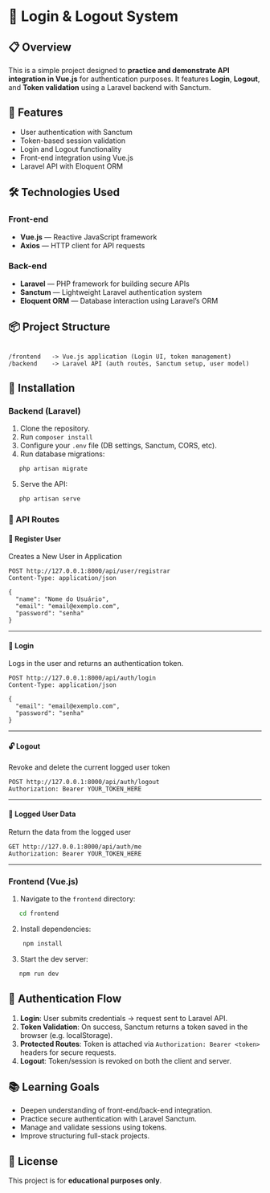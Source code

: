 # 🔐 Login & Logout System

## 📋 Overview

This is a simple project designed to **practice and demonstrate API integration in Vue.js** for authentication purposes. It features **Login**, **Logout**, and **Token validation** using a Laravel backend with Sanctum.

## 🚀 Features

- User authentication with Sanctum  
- Token-based session validation  
- Login and Logout functionality  
- Front-end integration using Vue.js  
- Laravel API with Eloquent ORM  

## 🛠️ Technologies Used

### Front-end

- **Vue.js** — Reactive JavaScript framework  
- **Axios** — HTTP client for API requests  

### Back-end

- **Laravel** — PHP framework for building secure APIs  
- **Sanctum** — Lightweight Laravel authentication system  
- **Eloquent ORM** — Database interaction using Laravel’s ORM  

## 📦 Project Structure

```

/frontend   -> Vue.js application (Login UI, token management)
/backend    -> Laravel API (auth routes, Sanctum setup, user model)

```

## 🔧 Installation

### Backend (Laravel)

1. Clone the repository.
2. Run `composer install`
3. Configure your `.env` file (DB settings, Sanctum, CORS, etc).
4. Run database migrations:

``` bash
   php artisan migrate
```

5. Serve the API:

``` bash
   php artisan serve
```

### 🔐 API Routes

#### 📌 Register User
Creates a New User in Application

```http
POST http://127.0.0.1:8000/api/user/registrar
Content-Type: application/json

{
  "name": "Nome do Usuário",
  "email": "email@exemplo.com",
  "password": "senha"
}
```

---

#### 🔑 Login
Logs in the user and returns an authentication token.

```http
POST http://127.0.0.1:8000/api/auth/login
Content-Type: application/json

{
  "email": "email@exemplo.com",
  "password": "senha"
}
```

---

#### 🔓 Logout
Revoke and delete the current logged user token

```http
POST http://127.0.0.1:8000/api/auth/logout
Authorization: Bearer YOUR_TOKEN_HERE
```

---

#### 👤 Logged User Data
Return the data from the logged user

```http
GET http://127.0.0.1:8000/api/auth/me
Authorization: Bearer YOUR_TOKEN_HERE
```

---

### Frontend (Vue.js)

1. Navigate to the `frontend` directory:

``` bash
   cd frontend
```

2. Install dependencies:

```bash
    npm install
```

3. Start the dev server:

```bash
   npm run dev
```

## 🔐 Authentication Flow

1. **Login**: User submits credentials → request sent to Laravel API.
2. **Token Validation**: On success, Sanctum returns a token saved in the browser (e.g. localStorage).
3. **Protected Routes**: Token is attached via `Authorization: Bearer <token>` headers for secure requests.
4. **Logout**: Token/session is revoked on both the client and server.

## 📚 Learning Goals

* Deepen understanding of front-end/back-end integration.
* Practice secure authentication with Laravel Sanctum.
* Manage and validate sessions using tokens.
* Improve structuring full-stack projects.

## 📄 License

This project is for **educational purposes only**.